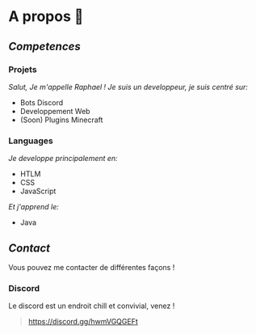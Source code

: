 # A propos 🎈

## _Competences_
### Projets

_Salut, Je m'appelle Raphael ! Je suis un developpeur, je suis centré sur:_
- Bots Discord 
- Developpement Web 
- (Soon) Plugins Minecraft 

### Languages

_Je developpe principalement en:_
- HTLM
- CSS
- JavaScript 

_Et j'apprend le:_
- Java

## _Contact_
Vous pouvez me contacter de différentes façons !
### Discord
Le discord est un endroit chill et convivial, venez !
> https://discord.gg/hwmVGQGEFt
